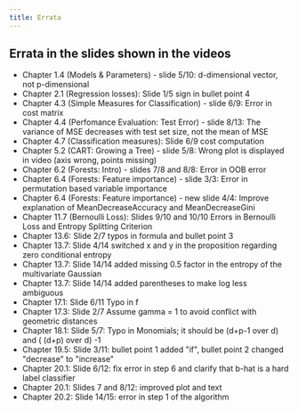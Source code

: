 ```yaml
---
title: Errata
---
```


## Errata in the slides shown in the videos

- Chapter 1.4 (Models & Parameters) - slide 5/10: d-dimensional vector, not p-dimensional
- Chapter 2.1 (Regression losses): Slide 1/5 sign in bullet point 4
- Chapter 4.3 (Simple Measures for Classification) - slide 6/9: Error in cost matrix
- Chapter 4.4 (Perfomance Evaluation: Test Error) - slide 8/13: The variance of MSE decreases with test set size, not the mean of MSE
- Chapter 4.7 (Classification measures): Slide 6/9 cost computation
- Chapter 5.2 (CART: Growing a Tree) - slide 5/8: Wrong plot is displayed in video (axis wrong, points missing)
- Chapter 6.2 (Forests: Intro) - slides 7/8 and 8/8: Error in OOB error
- Chapter 6.4 (Forests: Feature importance) - slide 3/3: Error in permutation based variable importance
- Chapter 6.4 (Forests: Feature importance) - new slide 4/4: Improve explanation of MeanDecreaseAccuracy and MeanDecreaseGini
- Chapter 11.7 (Bernoulli Loss): Slides 9/10 and 10/10 Errors in Bernoulli Loss and Entropy Splitting Criterion
- Chapter 13.6: Slide 2/7 typos in formula and bullet point 3
- Chapter 13.7: Slide 4/14 switched x and y in the proposition regarding zero conditional entropy
- Chapter 13.7: Slide 14/14 added missing 0.5 factor in the entropy of the multivariate Gaussian
- Chapter 13.7: Slide 14/14 added parentheses to make log less ambiguous
- Chapter 17.1: Slide 6/11 Typo in f
- Chapter 17.3: Slide 2/7 Assume gamma = 1 to avoid conflict with geometric distances
- Chapter 18.1: Slide 5/7: Typo in Monomials; it should be (d+p-1 over d) and ( (d+p) over d) -1
- Chapter 19.5: Slide 3/11: bullet point 1 added "if", bullet point 2 changed "decrease" to "increase"
- Chapter 20.1: Slide 6/12: fix error in step 6 and clarify that b-hat is a hard label classifier
- Chapter 20.1: Slides 7 and 8/12: improved plot and text
- Chapter 20.2: Slide 14/15: error in step 1 of the algorithm
